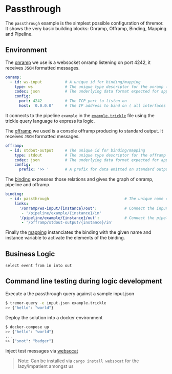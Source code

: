 # Passthrough

The `passthrough` example is the simplest possible configuration of thremor. It shows the very basic building blocks: Onramp, Offramp, Binding, Mapping and Pipeline.

## Environment

The [onramp](etc/tremor/config/00_ramps.yaml) we use is a websocket onramp listening on port 4242, it receives `JSON` formatted messages.

```yaml
onramp:
  - id: ws-input          # A unique id for binding/mapping
    type: ws              # The unique type descriptor for the onramp ( websocket server here)
    codec: json           # The underlying data format expected for application payload data
    config:
      port: 4242          # The TCP port to listen on
      host: '0.0.0.0'     # The IP address to bind on ( all interfaces in this case )
```

It connects to the pipeline `example` in the [`example.trickle`](etc/tremor/config/example.trickle) file using the trickle query language to express its logic.

The [offramp](etc/tremor/config/00_ramps.yaml) we used is a console offramp producing to standard output. It receives `JSON` formatted messages.

```yaml
offramp:
  - id: stdout-output     # The unique id for binding/mapping
    type: stdout          # The unique type descriptor for the offramp ( stdout here )
    codec: json           # The underlying data format expected for application payload data
    config:
      prefix: '>> '       # A prefix for data emitted on standard output by this offramp
```

The [binding](./etc/tremor/config/01_binding.yaml) expresses those relations and gives the graph of onramp, pipeline and offramp.

```yaml
binding:
  - id: passthrough                                 # The unique name of this binding template
    links:
      '/onramp/ws-input/{instance}/out':            # Connect the inpunt to the pipeline
       - '/pipeline/example/{instance}/in'
      '/pipeline/example/{instance}/out':           # Connect the pipeline to the output
       - '/offramp/stdout-output/{instance}/in'
```

Finally the [mapping](./etc/tremor/config/02_mapping.yaml) instanciates the binding with the given name and instance variable to activate the elements of the binding.

## Business Logic

```trickle
select event from in into out
```

## Command line testing during logic development

Execute a the passthrough query against a sample input.json

```bash
$ tremor-query -e input.json example.trickle
>> {"hello": "world"}
```

Deploy the solution into a docker environment

```bash
$ docker-compose up
>> {"hello": "world"}
...
>> {"snot": "badger"}
```

Inject test messages via [websocat](https://github.com/vi/websocat)

> Note: Can be installed via `cargo install websocat` for the lazy/impatient amongst us

